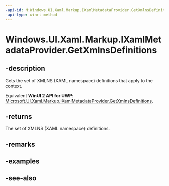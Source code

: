 ```yaml
---
-api-id: M:Windows.UI.Xaml.Markup.IXamlMetadataProvider.GetXmlnsDefinitions
-api-type: winrt method
---
```


<!-- Method syntax
public Windows.UI.Xaml.Markup.XmlnsDefinition[] GetXmlnsDefinitions()
-->

# Windows.UI.Xaml.Markup.IXamlMetadataProvider.GetXmlnsDefinitions

## -description
Gets the set of XMLNS (XAML namespace) definitions that apply to the context.

Equivalent **WinUI 2 API for UWP**: [Microsoft.UI.Xaml.Markup.IXamlMetadataProvider.GetXmlnsDefinitions](/windows/winui/api/microsoft.ui.xaml.markup.ixamlmetadataprovider.getxmlnsdefinitions).

## -returns
The set of XMLNS (XAML namespace) definitions.

## -remarks

## -examples

## -see-also
